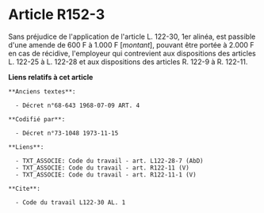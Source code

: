 # Article R152-3

Sans préjudice de l'application de l'article L. 122-30, 1er alinéa, est passible d'une amende de 600 F à 1.000 F [*montant*],
pouvant être portée à 2.000 F en cas de récidive, l'employeur qui contrevient aux dispositions des articles L. 122-25 à L.
122-28 et aux dispositions des articles R. 122-9 à R. 122-11.

**Liens relatifs à cet article**

	**Anciens textes**:

	  - Décret n°68-643 1968-07-09 ART. 4

	**Codifié par**:

	  - Décret n°73-1048 1973-11-15

	**Liens**:

	  - TXT_ASSOCIE: Code du travail - art. L122-28-7 (AbD)
	  - TXT_ASSOCIE: Code du travail - art. R122-11 (V)
	  - TXT_ASSOCIE: Code du travail - art. R122-11-1 (V)

	**Cite**:

	  - Code du travail L122-30 AL. 1
